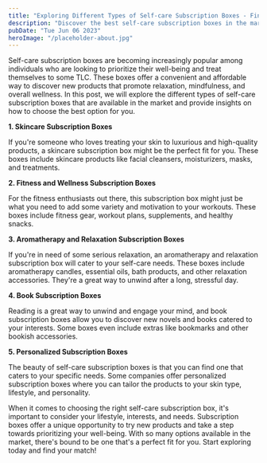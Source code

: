 ```yaml
---
title: "Exploring Different Types of Self-care Subscription Boxes - Find Your Perfect Fit"
description: "Discover the best self-care subscription boxes in the market! From books and aromatherapy to skincare and fitness, explore your options and find your perfect match."
pubDate: "Tue Jun 06 2023"
heroImage: "/placeholder-about.jpg"
---
```


Self-care subscription boxes are becoming increasingly popular among individuals who are looking to prioritize their well-being and treat themselves to some TLC. These boxes offer a convenient and affordable way to discover new products that promote relaxation, mindfulness, and overall wellness. In this post, we will explore the different types of self-care subscription boxes that are available in the market and provide insights on how to choose the best option for you.

**1. Skincare Subscription Boxes**

If you&#39;re someone who loves treating your skin to luxurious and high-quality products, a skincare subscription box might be the perfect fit for you. These boxes include skincare products like facial cleansers, moisturizers, masks, and treatments.

**2. Fitness and Wellness Subscription Boxes**

For the fitness enthusiasts out there, this subscription box might just be what you need to add some variety and motivation to your workouts. These boxes include fitness gear, workout plans, supplements, and healthy snacks.

**3. Aromatherapy and Relaxation Subscription Boxes**

If you&#39;re in need of some serious relaxation, an aromatherapy and relaxation subscription box will cater to your self-care needs. These boxes include aromatherapy candles, essential oils, bath products, and other relaxation accessories. They&#39;re a great way to unwind after a long, stressful day.

**4. Book Subscription Boxes**

Reading is a great way to unwind and engage your mind, and book subscription boxes allow you to discover new novels and books catered to your interests. Some boxes even include extras like bookmarks and other bookish accessories.

**5. Personalized Subscription Boxes**

The beauty of self-care subscription boxes is that you can find one that caters to your specific needs. Some companies offer personalized subscription boxes where you can tailor the products to your skin type, lifestyle, and personality.

When it comes to choosing the right self-care subscription box, it&#39;s important to consider your lifestyle, interests, and needs. Subscription boxes offer a unique opportunity to try new products and take a step towards prioritizing your well-being. With so many options available in the market, there&#39;s bound to be one that&#39;s a perfect fit for you. Start exploring today and find your match!